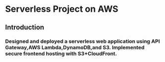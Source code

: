 # Serverless Project on AWS

## Introduction

### Designed and deployed a serverless web application using API Gateway,AWS Lambda,DynamoDB,and S3. Implemented secure frontend hosting with S3+CloudFront.
